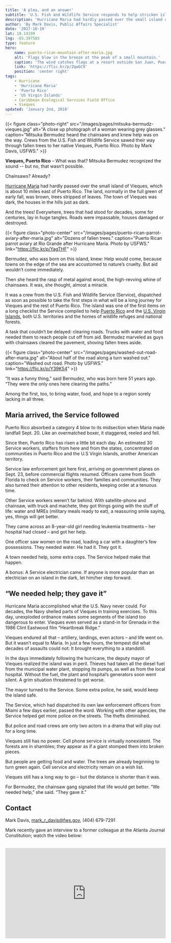 ```yaml
---
title: 'A plea, and an answer'
subtitle: 'U.S. Fish and Wildlife Service responds to help stricken island'
description: 'Hurricane Maria had hardly passed over the small island of Vieques, which is about 10 miles east of Puerto Rico. The land, normally in the full green of early fall, was brown, trees stripped of leaves. The town of Vieques was dark, the houses in the hills just as dark.'
author: 'By Mark Davis, Public Affairs Specialist'
date: '2017-10-19'
lat: 18.14199
lng: -65.397585
type: feature
hero:
    name: puerto-rican-mountain-after-maria.jpg
    alt: 'Flags blow in the breeze at the peak of a small mountain.'
    caption: 'The wind catches flags at a resort outside San Juan, Puerto Rico. Photo by Mark Davis, USFWS.'
    link: 'https://flic.kr/p/ZqwGC9'
    position: 'center right'
tags:
    - Hurricane
    - 'Hurricane Maria'
    - 'Puerto Rico'
    - 'US Virgin Islands'
    - Caribbean Ecological Services Field Office
    - Vieques
updated: 'January 2nd, 2018'
---
```


{{< figure class="photo-right" src="/images/pages/mitsuka-bermudz-vieques.jpg" alt="A close up photograph of a woman wearing grey glasses." caption="Mitsuka Bermudez heard the chainsaws and knew help was on the way. Crews from the U.S. Fish and Wildlife Service sawed their way through fallen trees to her native Vieques, Puerto Rico. Photo by Mark Davis, USFWS." >}}

**Vieques, Puerto Rico** – What was that? Mitsuka Bermudez recognized the sound -- but no, that wasn’t possible.

Chainsaws? Already?

[Hurricane Maria](https://www.fws.gov/hurricane/maria) had hardly passed over the small island of Vieques, which is about 10 miles east of Puerto Rico. The land, normally in the full green of early fall, was brown, trees stripped of leaves. The town of Vieques was dark, the houses in the hills just as dark.

And the trees! Everywhere, trees that had stood for decades, some for centuries, lay in huge tangles. Roads were impassable, houses damaged or destroyed. 

{{< figure class="photo-center" src="/images/pages/puerto-rican-parrot-aviary-after-maria.jpg" alt="Dozens of fallen trees." caption="Puerto Rican parrot aviary at Rio Grande after Hurricane Maria. Photo by USFWS." link="https://flic.kr/p/YagTHF" >}}

Bermudez, who was born on this island, knew: Help would come, because towns on the edge of the sea are accustomed to nature’s cruelty. But aid wouldn’t come immediately.

Then she heard the rasp of metal against wood, the high-revving whine of chainsaws. It was, she thought, almost a miracle.

It was a crew from the U.S. Fish and Wildlife Service (Service), dispatched as soon as possible to take the first steps in what will be a long journey for Vieques and the rest of Puerto Rico. The island was one of the first items on a long checklist the Service compiled to help [Puerto Rico](/puerto-rico) and the [U.S. Virgin Islands](/us-virgin-islands), both U.S. territories and the homes of wildlife refuges and national forests.

A task that couldn’t be delayed: clearing roads. Trucks with water and food needed them to reach people cut off from aid. Bermudez marveled as guys with chainsaws cleared the pavement, shoving fallen trees aside. 

{{< figure class="photo-center" src="/images/pages/washed-out-road-after-maria.jpg" alt="About half of the road along a turn washed out." caption="Washed out road. Photo by USFWS." link="https://flic.kr/p/Y39K54" >}}

“It was a funny thing,” said Bermudez, who was born here 51 years ago. “They were the only ones here clearing the paths.”

Among the first, too, to bring water, food, and hope to a region sorely lacking in all three.

## Maria arrived, the Service followed

Puerto Rico absorbed a category 4 blow to its midsection when Maria made landfall Sept. 20. Like an overmatched boxer, it staggered, reeled and fell.

Since then, Puerto Rico has risen a little bit each day. An estimated 30 Service workers, staffers from here and from the states, concentrated on communities in Puerto Rico and the U.S Virgin Islands, another American territory.

Service law enforcement got here first, arriving on government planes on Sept. 23, before commercial flights resumed. Officers came from South Florida to check on Service workers, their families and communities. They also turned their attention to other residents, keeping order at a tenuous time.

Other Service workers weren’t far behind. With satellite-phone and chainsaw, with truck and machete, they got things going with the stuff of life: water and MREs (military meals ready to eat), a reassuring smile saying, yes, things will get better.

They came across an 8-year-old girl needing leukemia treatments – her hospital had closed – and got her help. 

One officer saw women on the road, loading a car with a daughter’s few possessions. They needed water. He had it. They got it.

A town needed help, some extra cops. The Service helped make that happen.

A bonus: A Service electrician came. If anyone is more popular than an electrician on an island in the dark, let him/her step forward.

## “We needed help; they gave it”

Hurricane Maria accomplished what the U.S. Navy never could. For decades, the Navy shelled parts of Vieques in training exercises. To this day, unexploded ordnance makes some segments of the island too dangerous to enter. Vieques even served as a stand-in for Grenada in the 1986 Clint Eastwood film “Heartbreak Ridge.”

Vieques endured all that – artillery, landings, even actors – and life went on. But it wasn’t equal to Maria. In just a few hours, the tempest did what decades of assaults could not: It brought everything to a standstill.

In the days immediately following the hurricane, the deputy mayor of Vieques realized the island was in peril. Thieves had taken all the diesel fuel from the municipal water plant, stopping its pumps, as well as from the local hospital. Without the fuel, the plant and hospital’s generators soon went silent. A grim situation threatened to get worse.

The mayor turned to the Service. Some extra police, he said, would keep the island safe.

The Service, which had dispatched its own law enforcement officers from Miami a few days earlier, passed the word. Working with other agencies, the Service helped get more police on the streets. The thefts diminished.

But police and road crews are only two actors in a drama that will play out for a long time. 

Vieques still has no power. Cell phone service is virtually nonexistent. The forests are in shambles; they appear as if a giant stomped them into broken pieces.

But people are getting food and water. The trees are already beginning to turn green again. Cell service and electricity remain on a wish list.

Vieques still has a long way to go – but the distance is shorter than it was.

For Bermudez, the chainsaw gang signaled that life would get better. “We needed help,” she said. “They gave it.”

## Contact

Mark Davis, [mark_r_davis@fws.gov](mailto:mark_r_davis@fws.gov), (404) 679-7291  

Mark recently gave an interview to a former colleague at the Atlanta Journal Constitution; watch the video below:  

<br>
<div style="position: relative; padding-bottom: 56.25%; overflow: hidden;">
  <iframe src="https://www.facebook.com/plugins/video.php?href=https%3A%2F%2Fwww.facebook.com%2Fatlbuzz%2Fvideos%2F10156742108809832%2F&show_text=0" style="position: absolute; width: 100%; height: 100%;" scrolling="no" frameborder="0" allowTransparency="true" allowFullScreen="true" title="Mark Davis was interviewed by a former colleague at the Atlanta Journal Constitution"></iframe>
</div>
